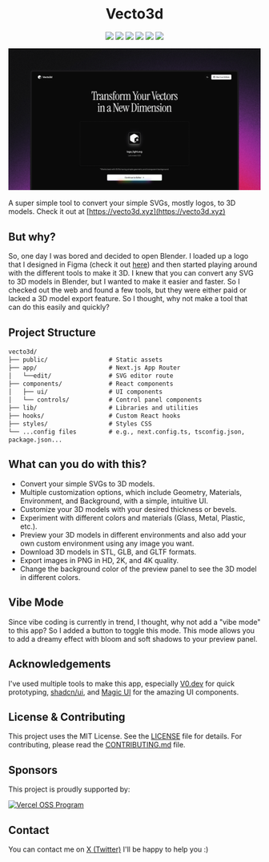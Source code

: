 <h1 align="center">Vecto3d</h1>

<p align="center">

<img src ="https://img.shields.io/badge/Next.js-000000.svg?style=for-the-badge&logo=nextdotjs&logoColor=white">
<img src ="https://img.shields.io/badge/Three.js-000000.svg?style=for-the-badge&logo=threedotjs&logoColor=white">
<img src ="https://img.shields.io/badge/v0-000000.svg?style=for-the-badge&logo=v0&logoColor=white">
<img src ="https://img.shields.io/badge/shadcn/ui-000000.svg?style=for-the-badge&logo=shadcn/ui&logoColor=white">
<img src ="https://img.shields.io/badge/TailwindCSS-000000.svg?style=for-the-badge&logo=TailwindCSS&logoColor=white">
<img src ="https://img.shields.io/badge/Vercel-000000.svg?style=for-the-badge&logo=Vercel&logoColor=white">

</p>

![GithubBanner](./public/opengraph-image-v1.png)

A super simple tool to convert your simple SVGs, mostly logos, to 3D models.
Check it out at [https://vecto3d.xyz](https://vecto3d.xyz)

## But why?

So, one day I was bored and decided to open Blender. I loaded up a logo that I designed in Figma (check it out [here](https://x.com/blakssh/status/1895902171788689741)) and then started playing around with the different tools to make it 3D. I knew that you can convert any SVG to 3D models in Blender, but I wanted to make it easier and faster. So I checked out the web and found a few tools, but they were either paid or lacked a 3D model export feature. So I thought, why not make a tool that can do this easily and quickly?

## Project Structure

```
vecto3d/
├── public/                 # Static assets
├── app/                    # Next.js App Router
│   └──edit/                # SVG editor route
├── components/             # React components
│   ├── ui/                 # UI components
│   └── controls/           # Control panel components
├── lib/                    # Libraries and utilities
├── hooks/                  # Custom React hooks
├── styles/                 # Styles CSS
└── ...config files         # e.g., next.config.ts, tsconfig.json, package.json...
```

## What can you do with this?

- Convert your simple SVGs to 3D models.
- Multiple customization options, which include Geometry, Materials, Environment, and Background, with a simple, intuitive UI.
- Customize your 3D models with your desired thickness or bevels.
- Experiment with different colors and materials (Glass, Metal, Plastic, etc.).
- Preview your 3D models in different environments and also add your own custom environment using any image you want.
- Download 3D models in STL, GLB, and GLTF formats.
- Export images in PNG in HD, 2K, and 4K quality.
- Change the background color of the preview panel to see the 3D model in different colors.

## Vibe Mode

Since vibe coding is currently in trend, I thought, why not add a "vibe mode" to this app? So I added a button to toggle this mode. This mode allows you to add a dreamy effect with bloom and soft shadows to your preview panel.

## Acknowledgements

I've used multiple tools to make this app, especially [V0.dev](https://v0.dev) for quick prototyping, [shadcn/ui](https://ui.shadcn.com), and [Magic UI](https://magicui.design/) for the amazing UI components.

## License & Contributing

This project uses the MIT License. See the [LICENSE](LICENSE) file for details. For contributing, please read the [CONTRIBUTING.md](CONTRIBUTING.md) file.

## Sponsors

This project is proudly supported by:

<a href="https://vercel.com/oss">
  <img alt="Vercel OSS Program" src="https://vercel.com/oss/program-badge.svg" />
</a>

## Contact

You can contact me on [X (Twitter)](https://x.com/blakssh) I'll be happy to help you :)
